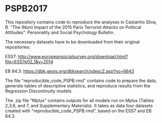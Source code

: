 # PSPB2017
This repository contains code to reproduce the analyses in Castanho Silva, B. "The (Non) Impact of the 2015 Paris Terrorist Attacks on Political Attitudes". Personality and Social Psychology Bulletin.

The necessary datasets have to be downloaded from their original repositories:

ESS7: http://www.europeansocialsurvey.org/download.html?file=ESS7e02_1&y=2014

EB 84.3: https://dbk.gesis.org/dbksearch/sdesc2.asp?no=6643

The file "reproducible_code_PSPB.rmd" contains code to prepare the data, generate tables of descriptive statistics, and reproduce results from the Regression Discontinuity models.

The .zip file "Mplus" contains outputs for all models run on Mplus (Tables 2,3,6, and 7, and Supplementary Materials). It takes as data four datasets created with "reproducible_code_PSPB.rmd", based on the ESS7 and EB 84.3.
